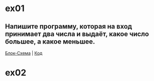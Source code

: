 # ex01  

##  Напишите программу, которая на вход принимает два числа и выдаёт, какое число большее, а какое меньшее.

[Блок-Схема](blok.drawio.png)   |   [Код](Program.cs)
#
# ex02